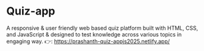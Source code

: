 # Quiz-app
A responsive & user friendly web based quiz platform built with HTML, CSS, and JavaScript &amp; designed to test knowledge across various topics in engaging way.
👉: https://prashanth-quiz-appjs2025.netlify.app/
